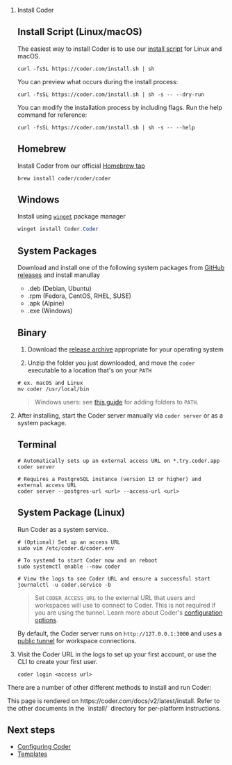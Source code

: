 1. Install Coder

   <div class="tabs">

   ## Install Script (Linux/macOS)

   The easiest way to install Coder is to use our
   [install script](https://github.com/coder/coder/blob/main/install.sh) for
   Linux and macOS.

   ```shell
   curl -fsSL https://coder.com/install.sh | sh
   ```

   You can preview what occurs during the install process:

   ```shell
   curl -fsSL https://coder.com/install.sh | sh -s -- --dry-run
   ```

   You can modify the installation process by including flags. Run the help
   command for reference:

   ```shell
   curl -fsSL https://coder.com/install.sh | sh -s -- --help
   ```

   ## Homebrew

   Install Coder from our official
   [Homebrew tap](https://github.com/coder/homebrew-coder)

   ```shell
   brew install coder/coder/coder
   ```

   ## Windows

   Install using
   [`winget`](https://learn.microsoft.com/en-us/windows/package-manager/winget/#use-winget)
   package manager

   ```powershell
   winget install Coder.Coder
   ```

   ## System Packages

   Download and install one of the following system packages from
   [GitHub releases](https://github.com/coder/coder/releases/latest) and install
   manullay

   - .deb (Debian, Ubuntu)
   - .rpm (Fedora, CentOS, RHEL, SUSE)
   - .apk (Alpine)
   - .exe (Windows)

   ## Binary

   1. Download the
      [release archive](https://github.com/coder/coder/releases/latest)
      appropriate for your operating system

   2. Unzip the folder you just downloaded, and move the `coder` executable to a
      location that's on your `PATH`

   ```shell
   # ex. macOS and Linux
   mv coder /usr/local/bin
   ```

   > Windows users: see
   > [this guide](https://answers.microsoft.com/en-us/windows/forum/all/adding-path-variable/97300613-20cb-4d85-8d0e-cc9d3549ba23)
   > for adding folders to `PATH`.

   </div>

2. After installing, start the Coder server manually via `coder server` or as a
   system package.

    <div class="tabs">

   ## Terminal

   ```shell
   # Automatically sets up an external access URL on *.try.coder.app
   coder server

   # Requires a PostgreSQL instance (version 13 or higher) and external access URL
   coder server --postgres-url <url> --access-url <url>
   ```

   ## System Package (Linux)

   Run Coder as a system service.

   ```shell
   # (Optional) Set up an access URL
   sudo vim /etc/coder.d/coder.env

   # To systemd to start Coder now and on reboot
   sudo systemctl enable --now coder

   # View the logs to see Coder URL and ensure a successful start
   journalctl -u coder.service -b
   ```

    </div>

   > Set `CODER_ACCESS_URL` to the external URL that users and workspaces will
   > use to connect to Coder. This is not required if you are using the tunnel.
   > Learn more about Coder's [configuration options](../admin/configure.md).

   By default, the Coder server runs on `http://127.0.0.1:3000` and uses a
   [public tunnel](../admin/configure.md#tunnel) for workspace connections.

3. Visit the Coder URL in the logs to set up your first account, or use the CLI
   to create your first user.

   ```shell
   coder login <access url>
   ```

There are a number of other different methods to install and run Coder:

<children>
  This page is rendered on https://coder.com/docs/v2/latest/install. Refer to the other documents in the `install/` directory for per-platform instructions.
</children>

## Next steps

- [Configuring Coder](../admin/configure.md)
- [Templates](../templates/index.md)
